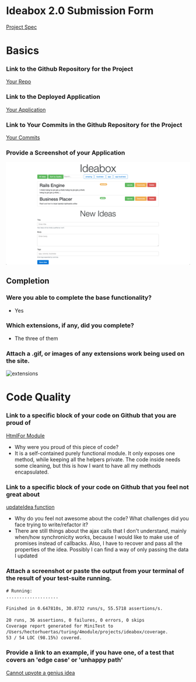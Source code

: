 # Ideabox 2.0 Submission Form
[Project Spec](https://github.com/turingschool/curriculum/blob/master/source/projects/revenge_of_idea_box.markdown)

# Basics

### Link to the Github Repository for the Project
[Your Repo](https://github.com/hectorhuertas/ideabox)

### Link to the Deployed Application
[Your Application](https://ideabox-hector.herokuapp.com/)

### Link to Your Commits in the Github Repository for the Project
[Your Commits](https://github.com/hectorhuertas/ideabox/commits/master)

### Provide a Screenshot of your Application
![spacejam](images/hector_ideabox.png)

## Completion

### Were you able to complete the base functionality?
* Yes

### Which extensions, if any, did you complete?
* The three of them

### Attach a .gif, or images of any extensions work being used on the site.

![extensions](http://g.recordit.co/81wehfBtDF.gif)

# Code Quality

### Link to a specific block of your code on Github that you are proud of

[HtmlFor Module](https://github.com/hectorhuertas/ideabox/blob/d76760e48b129ed15e6dd0892f33cde0469ab735/app/assets/javascripts/HtmlFor.js#L1)
* Why were you proud of this piece of code?
* It is a self-contained purely functional module. It only exposes one method, while keeping all the helpers private. The code inside needs some cleaning, but this is how I want to have all my methods encapsulated.

### Link to a specific block of your code on Github that you feel not great about

[updateIdea function](https://github.com/hectorhuertas/ideabox/blob/d76760e48b129ed15e6dd0892f33cde0469ab735/app/assets/javascripts/main.js#L158-L170)
* Why do you feel not awesome about the code? What challenges did you face trying to write/refactor it?
* There are still things about the ajax calls that I don't understand, mainly when/how synchronicity works, because I would like to make use of promises instead of callbacks. Also, I have to recover and pass all the properties of the idea. Possibly I can find a way of only passing the data I updated

### Attach a screenshot or paste the output from your terminal of the result of your test-suite running.
```
# Running:
....................

Finished in 0.647810s, 30.8732 runs/s, 55.5718 assertions/s.

20 runs, 36 assertions, 0 failures, 0 errors, 0 skips
Coverage report generated for MiniTest to /Users/hectorhuertas/turing/4module/projects/ideabox/coverage.
53 / 54 LOC (98.15%) covered.
```
### Provide a link to an example, if you have one, of a test that covers an 'edge case' or 'unhappy path'
[Cannot upvote a genius idea](https://github.com/hectorhuertas/ideabox/blob/d76760e48b129ed15e6dd0892f33cde0469ab735/test/models/idea_test.rb#L26)
